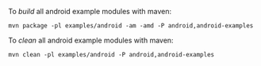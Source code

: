 To *build* all android example modules with maven:

`mvn package -pl examples/android -am -amd -P android,android-examples`

To *clean* all android example modules with maven:

`mvn clean -pl examples/android -P android,android-examples`
